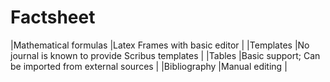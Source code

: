 # Factsheet

|Mathematical formulas  |Latex Frames with basic editor |
|Templates              |No journal is known to provide Scribus templates |
|Tables                 |Basic support; Can be imported from external sources |
|Bibliography           |Manual editing |
